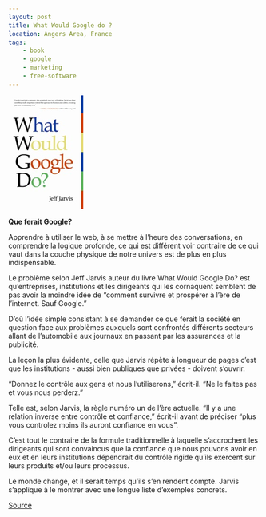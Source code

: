 ```yaml
---
layout: post
title: What Would Google do ?
location: Angers Area, France
tags:
    - book
    - google
    - marketing
    - free-software
---
```


<img src="/assets/images/blog/Couvertures/whatwouldgoogledo.jpg" alt="" />  


**Que ferait Google?**  


Apprendre à utiliser le web, à se mettre à l’heure des conversations, en comprendre la logique profonde, ce qui est différent voir contraire de ce qui vaut dans la couche physique de notre univers est de plus en plus indispensable.  


Le problème selon Jeff Jarvis auteur du livre What Would Google Do? est qu’entreprises, institutions et les dirigeants qui les cornaquent semblent de pas avoir la moindre idée de “comment survivre et prospérer à l’ère de l’internet. Sauf Google.”  


D’où l’idée simple consistant à se demander ce que ferait la société en question face aux problèmes auxquels sont confrontés différents secteurs allant de l’automobile aux journaux en passant par les assurances et la publicité.  


La leçon la plus évidente, celle que Jarvis répète à longueur de pages c’est que les institutions - aussi bien publiques que privées - doivent s’ouvrir.

“Donnez le contrôle aux gens et nous l’utiliserons,” écrit-il. “Ne le faites pas et vous nous perderz.”  


Telle est, selon Jarvis, la règle numéro un de l’ère actuelle. “Il y a une relation inverse entre contrôle et confiance,” écrit-il avant de préciser “plus vous controlez moins ils auront confiance en vous”.  


C’est tout le contraire de la formule traditionnelle à laquelle s’accrochent les dirigeants qui sont convaincus que la confiance que nous pouvons avoir en eux et en leurs institutions dépendrait du contrôle rigide qu’ils exercent sur leurs produits et/ou leurs processus.  


Le monde change, et il serait temps qu’ils s’en rendent compte. Jarvis s’applique à le montrer avec une longue liste d’exemples concrets.  


<a href="http://pisani.blog.lemonde.fr/2009/04/24/what-would-google-do-donner-le-controle/" hreflang="fr">Source</a>
